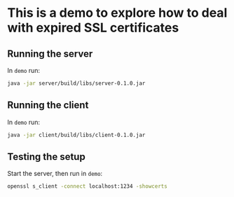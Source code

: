 # This is a demo to explore how to deal with expired SSL certificates

## Running the server
In `demo` run:

```bash
java -jar server/build/libs/server-0.1.0.jar
```

## Running the client
In `demo` run:

```bash
java -jar client/build/libs/client-0.1.0.jar
```

## Testing the setup
Start the server, then run in `demo`:

```bash
openssl s_client -connect localhost:1234 -showcerts
```

